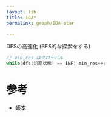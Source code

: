```yaml
---
layout: lib
title: IDA*
permalink: graph/IDA-star

---
```



<!--*-->

DFSの高速化 (BFS的な探索をする)

```cpp
// min_res はグローバル
while(dfs(初期状態) == INF) min_res++;
```

# 参考

* 蟻本

